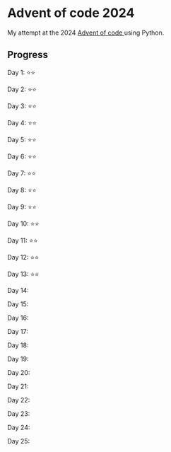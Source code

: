 # Advent of code 2024

My attempt at the 2024 [Advent of code ](https://adventofcode.com) using Python.

## Progress

Day 1:  ⭐⭐

Day 2:  ⭐⭐

Day 3:  ⭐⭐

Day 4:  ⭐⭐

Day 5:  ⭐⭐

Day 6:  ⭐⭐

Day 7:  ⭐⭐

Day 8:  ⭐⭐

Day 9:  ⭐⭐

Day 10: ⭐⭐

Day 11: ⭐⭐

Day 12: ⭐⭐

Day 13: ⭐⭐

Day 14:

Day 15:

Day 16:

Day 17:

Day 18:

Day 19:

Day 20:

Day 21:

Day 22:

Day 23:

Day 24:

Day 25: